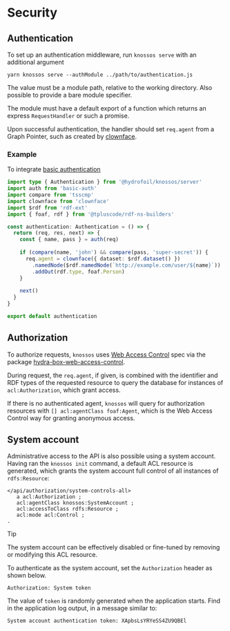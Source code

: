 # Security

## Authentication

To set up an authentication middleware, run `knossos serve` with an additional argument

```
yarn knossos serve --authModule ../path/to/authentication.js
```

The value must be a module path, relative to the working directory. Also possible to provide a bare module specifier.

The module must have a default export of a function which returns an express `RequestHandler` or such a promise.

Upon successful authentication, the handler should set `req.agent` from a Graph Pointer, such as created by [clownface](https://zazuko.github.io/clownface).

### Example

To integrate [basic authentication](https://npm.im/basic-auth)

```typescript
import type { Authentication } from '@hydrofoil/knossos/server'
import auth from 'basic-auth'
import compare from 'tsscmp' 
import clownface from 'clownface'
import $rdf from 'rdf-ext'
import { foaf, rdf } from '@tpluscode/rdf-ns-builders'

const authentication: Authentication = () => {
  return (req, res, next) => {
    const { name, pass } = auth(req)
    
    if (compare(name, 'john') && compare(pass, 'super-secret')) {
      req.agent = clownface({ dataset: $rdf.dataset() })
        .namedNode($rdf.namedNode(`http://example.com/user/${name}`))
        .addOut(rdf.type, foaf.Person)
    }
  
    next()
  }
}

export default authentication
```

## Authorization

To authorize requests, `knossos` uses [Web Access Control](https://www.w3.org/wiki/WebAccessControl) spec via the package [hydra-box-web-access-control](https://npm.im/hydra-box-web-access-control).

During request, the `req.agent`, if given, is combined with the identifier and RDF types of the requested resource to query the database for instances of `acl:Authorization`, which grant access.

If there is no authenticated agent, `knossos` will query for authorization resources with `[] acl:agentClass foaf:Agent`, which is the Web Access Control way for granting anonymous access.

## System account

Administrative access to the API is also possible using a system account. Having ran the `knossos init` command, a default ACL resource is generated, which grants the system account full control of all instances of `rdfs:Resource`:

```turtle
</api/authorization/system-controls-all>
   a acl:Authorization ;
   acl:agentClass knossos:SystemAccount ;
   acl:accessToClass rdfs:Resource ;
   acl:mode acl:Control ;
.
```

> [!TIP]
> The system account can be effectively disabled or fine-tuned by removing or modifying this ACL resource.

To authenticate as the system account, set the `Authorization` header as shown below.

```
Authorization: System token
```

The value of `token` is randomly generated when the application starts. Find in the application log output, in a message similar to:

```
System account authentication token: XApbsLsYRYeSS4ZU9QBEl
```
